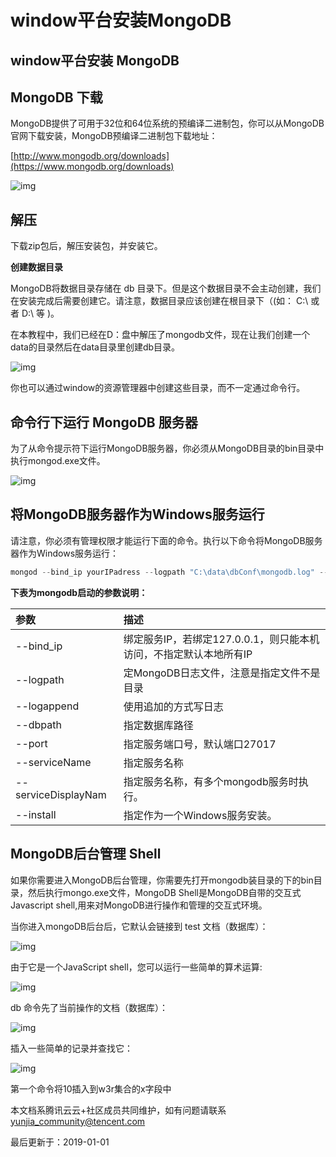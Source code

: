 # window平台安装MongoDB

## window平台安装 MongoDB

## MongoDB 下载

MongoDB提供了可用于32位和64位系统的预编译二进制包，你可以从MongoDB官网下载安装，MongoDB预编译二进制包下载地址：

[http://www.mongodb.org/downloads](https://www.mongodb.org/downloads)

![img](https://ask.qcloudimg.com/http-save/devdocs/o18i35pdrr.png)

## 解压

下载zip包后，解压安装包，并安装它。

**创建数据目录**

MongoDB将数据目录存储在 db 目录下。但是这个数据目录不会主动创建，我们在安装完成后需要创建它。请注意，数据目录应该创建在根目录下（(如： C:\ 或者 D:\ 等 )。

在本教程中，我们已经在D：盘中解压了mongodb文件，现在让我们创建一个data的目录然后在data目录里创建db目录。

![img](https://ask.qcloudimg.com/http-save/devdocs/6h1ny6cudd.png)

你也可以通过window的资源管理器中创建这些目录，而不一定通过命令行。

## 命令行下运行 MongoDB 服务器

为了从命令提示符下运行MongoDB服务器，你必须从MongoDB目录的bin目录中执行mongod.exe文件。

![img](https://ask.qcloudimg.com/http-save/devdocs/k59f76qx8j.png)

## 将MongoDB服务器作为Windows服务运行

请注意，你必须有管理权限才能运行下面的命令。执行以下命令将MongoDB服务器作为Windows服务运行：

```js
mongod --bind_ip yourIPadress --logpath "C:\data\dbConf\mongodb.log" --logappend --dbpath "C:\data\db" --port yourPortNumber --serviceName "YourServiceName" --serviceDisplayName "YourServiceName" --install
```

**下表为mongodb启动的参数说明：**

| 参数                | 描述                                                         |
| :------------------ | :----------------------------------------------------------- |
| --bind_ip           | 绑定服务IP，若绑定127.0.0.1，则只能本机访问，不指定默认本地所有IP |
| --logpath           | 定MongoDB日志文件，注意是指定文件不是目录                    |
| --logappend         | 使用追加的方式写日志                                         |
| --dbpath            | 指定数据库路径                                               |
| --port              | 指定服务端口号，默认端口27017                                |
| --serviceName       | 指定服务名称                                                 |
| --serviceDisplayNam | 指定服务名称，有多个mongodb服务时执行。                      |
| --install           | 指定作为一个Windows服务安装。                                |

## MongoDB后台管理 Shell

如果你需要进入MongoDB后台管理，你需要先打开mongodb装目录的下的bin目录，然后执行mongo.exe文件，MongoDB Shell是MongoDB自带的交互式Javascript shell,用来对MongoDB进行操作和管理的交互式环境。

当你进入mongoDB后台后，它默认会链接到 test 文档（数据库）：

![img](https://ask.qcloudimg.com/http-save/devdocs/7qux8ivfa3.png)

由于它是一个JavaScript shell，您可以运行一些简单的算术运算:

![img](https://ask.qcloudimg.com/http-save/devdocs/tk914ney7w.png)

db 命令先了当前操作的文档（数据库）：

![img](https://ask.qcloudimg.com/http-save/devdocs/6k90h91ixd.png)

插入一些简单的记录并查找它：

![img](https://ask.qcloudimg.com/http-save/devdocs/05rl4qqf4r.png)

第一个命令将10插入到w3r集合的x字段中

本文档系腾讯云云+社区成员共同维护，如有问题请联系 yunjia_community@tencent.com

最后更新于：2019-01-01